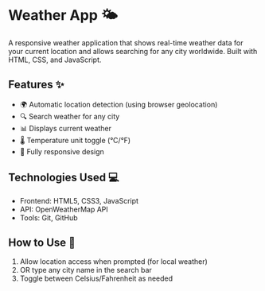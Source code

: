 # Weather App 🌤️

A responsive weather application that shows real-time weather data for your current location and allows searching for any city worldwide. Built with HTML, CSS, and JavaScript.

## Features ✨
- 🌍 Automatic location detection (using browser geolocation)
- 🔍 Search weather for any city
- 📊 Displays current weather 
- 🌡️ Temperature unit toggle (°C/°F)
- 📱 Fully responsive design

## Technologies Used 💻
- Frontend: HTML5, CSS3, JavaScript
- API: OpenWeatherMap API
- Tools: Git, GitHub

## How to Use 🚀
1. Allow location access when prompted (for local weather)
2. OR type any city name in the search bar
3. Toggle between Celsius/Fahrenheit as needed

